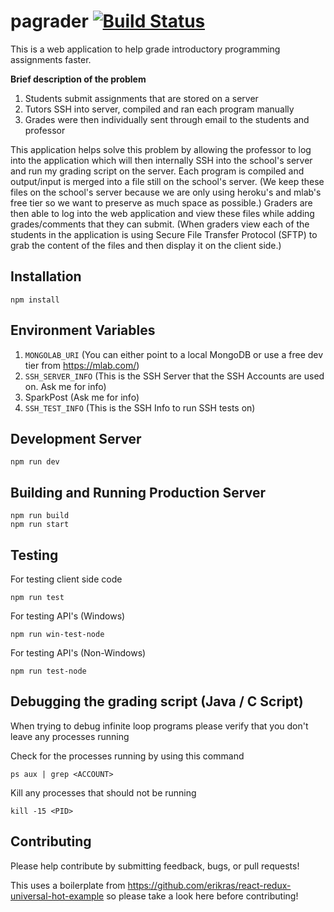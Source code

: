 # pagrader [![Build Status](https://travis-ci.org/k2truong/pagrader.svg?branch=master)](https://travis-ci.org/k2truong/pagrader)

This is a web application to help grade introductory programming assignments faster. 

<b>Brief description of the problem</b>

1. Students submit assignments that are stored on a server
2. Tutors SSH into server, compiled and ran each program manually
3. Grades were then individually sent through email to the students and professor

This application helps solve this problem by allowing the professor to log into the application which will then internally SSH into the school's server and run my grading script on the server. Each program is compiled and output/input is merged into a file still on the school's server. (We keep these files on the school's server because we are only using heroku's and mlab's free tier so we want to preserve as much space as possible.) Graders are then able to log into the web application and view these files while adding grades/comments that they can submit. (When graders view each of the students in the application is using Secure File Transfer Protocol (SFTP) to grab the content of the files and then display it on the client side.)

## Installation

    npm install

## Environment Variables
1. `MONGOLAB_URI` (You can either point to a local MongoDB or use a free dev tier from https://mlab.com/)
2. `SSH_SERVER_INFO` (This is the SSH Server that the SSH Accounts are used on. Ask me for info)
3. SparkPost (Ask me for info)
4. `SSH_TEST_INFO` (This is the SSH Info to run SSH tests on)

## Development Server

    npm run dev

## Building and Running Production Server

    npm run build
    npm run start

## Testing
For testing client side code

    npm run test

For testing API's (Windows)

    npm run win-test-node

For testing API's (Non-Windows)

    npm run test-node

## Debugging the grading script (Java / C Script)
When trying to debug infinite loop programs please verify that you don't leave any processes running

Check for the processes running by using this command

    ps aux | grep <ACCOUNT>
    
Kill any processes that should not be running

    kill -15 <PID>

## Contributing

Please help contribute by submitting feedback, bugs, or pull requests!

This uses a boilerplate from https://github.com/erikras/react-redux-universal-hot-example so please take a look here before contributing!
